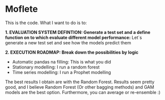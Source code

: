 # Moflete

This is the code. What I want to do is to: 

**1. EVALUATION SYSTEM DEFINTION: Generate a test set and a define function on to which evaluate different model performance:**
Let´s generate a new test set and see how the models predict them

**2. EXECUTION ROADMAP: Break down the possibilities by logic**                  
 - Automatic pandas na filling: This is what you did                 
 - Stationary modelling: I run a random forest 
 - Time series modelling: I run a Prophet modelling 
 
 
The best results I obtain are with the Random Forest. Results seem pretty good, and I believe Random Forest (Or other bagging methods) and GAM models are the best option. Furthermore, you can average or re-ensemble :)

